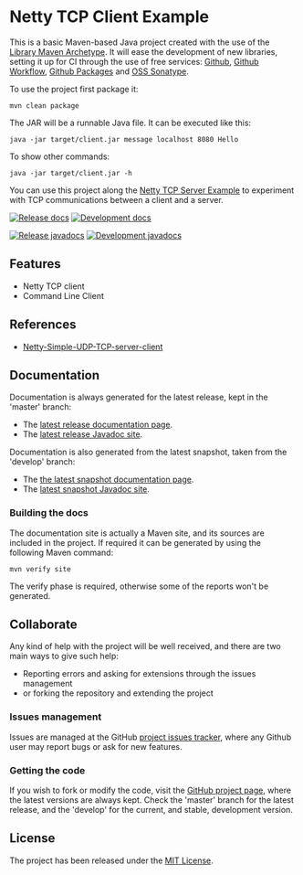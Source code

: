 # Netty TCP Client Example

This is a basic Maven-based Java project created with the use of the [Library Maven Archetype](https://github.com/Bernardo-MG/library-maven-archetype). It will ease the development of new libraries, setting it up for CI through the use of free services: [Github](https://github.com/), [Github Workflow](https://docs.github.com/en/actions/configuring-and-managing-workflows), [Github Packages](https://github.com/features/packages) and [OSS Sonatype](https://oss.sonatype.org/).

To use the project first package it:

```
mvn clean package
```

The JAR will be a runnable Java file. It can be executed like this:

```
java -jar target/client.jar message localhost 8080 Hello
```

To show other commands:

```
java -jar target/client.jar -h
```

You can use this project along the [Netty TCP Server Example](https://github.com/Bernardo-MG/netty-tcp-server-example) to experiment with TCP communications between a client and a server.

[![Release docs](https://img.shields.io/badge/docs-release-blue.svg)][site-release]
[![Development docs](https://img.shields.io/badge/docs-develop-blue.svg)][site-develop]

[![Release javadocs](https://img.shields.io/badge/javadocs-release-blue.svg)][javadoc-release]
[![Development javadocs](https://img.shields.io/badge/javadocs-develop-blue.svg)][javadoc-develop]

## Features

- Netty TCP client
- Command Line Client

## References

- [Netty-Simple-UDP-TCP-server-client](https://github.com/narkhedesam/Netty-Simple-UDP-TCP-server-client)

## Documentation

Documentation is always generated for the latest release, kept in the 'master' branch:

- The [latest release documentation page][site-release].
- The [latest release Javadoc site][javadoc-release].

Documentation is also generated from the latest snapshot, taken from the 'develop' branch:

- The [the latest snapshot documentation page][site-develop].
- The [latest snapshot Javadoc site][javadoc-develop].

### Building the docs

The documentation site is actually a Maven site, and its sources are included in the project. If required it can be generated by using the following Maven command:

```
mvn verify site
```

The verify phase is required, otherwise some of the reports won't be generated.

## Collaborate

Any kind of help with the project will be well received, and there are two main ways to give such help:

- Reporting errors and asking for extensions through the issues management
- or forking the repository and extending the project

### Issues management

Issues are managed at the GitHub [project issues tracker][issues], where any Github user may report bugs or ask for new features.

### Getting the code

If you wish to fork or modify the code, visit the [GitHub project page][scm], where the latest versions are always kept. Check the 'master' branch for the latest release, and the 'develop' for the current, and stable, development version.

## License

The project has been released under the [MIT License][license].

[issues]: https://github.com/bernardo-mg/netty-tcp-client-example/issues
[javadoc-develop]: https://docs.bernardomg.com/development/maven/netty-tcp-client-example/apidocs
[javadoc-release]: https://docs.bernardomg.com/maven/netty-tcp-client-example/apidocs
[license]: https://www.opensource.org/licenses/mit-license.php
[scm]: https://github.com/bernardo-mg/netty-tcp-client-example
[site-develop]: https://docs.bernardomg.com/development/maven/netty-tcp-client-example
[site-release]: https://docs.bernardomg.com/maven/netty-tcp-client-example

